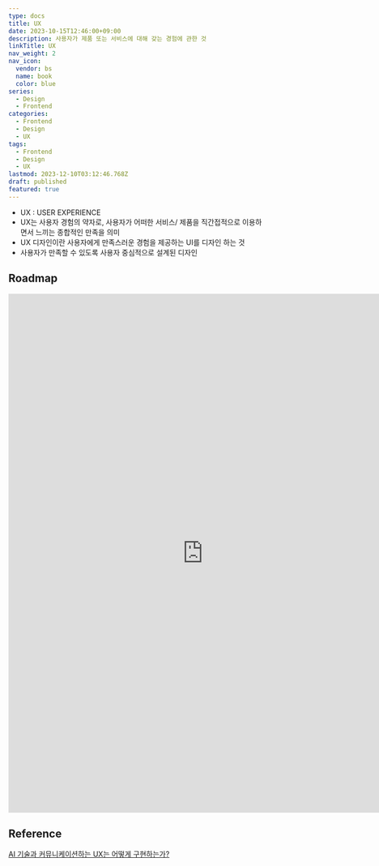```yaml
---
type: docs
title: UX
date: 2023-10-15T12:46:00+09:00
description: 사용자가 제품 또는 서비스에 대해 갖는 경험에 관한 것
linkTitle: UX
nav_weight: 2
nav_icon:
  vendor: bs
  name: book
  color: blue
series:
  - Design
  - Frontend
categories:
  - Frontend
  - Design
  - UX
tags:
  - Frontend
  - Design
  - UX
lastmod: 2023-12-10T03:12:46.768Z
draft: published
featured: true
---
```


- UX : USER EXPERIENCE
- UX는 사용자 경험의 약자로, 사용자가 어떠한 서비스/ 제품을 직간접적으로 이용하면서 느끼는 종합적인 만족을 의미
- UX 디자인이란 사용자에게 만족스러운 경험을 제공하는 UI를 디자인 하는 것
- 사용자가 만족할 수 있도록 사용자 중심적으로 설계된 디자인

## Roadmap

<p align="center">
<iframe width="768" height="1024" src="https://roadmap.sh/ux-design?s=652b754df43a58c923ce9d26" frameborder="0" allow="accelerometer; autoplay; encrypted-media; gyroscope; picture-in-picture" allowfullscreen></iframe>
</p>

## Reference

[AI 기술과 커뮤니케이션하는 UX는 어떻게 구현하는가?](https://yozm.wishket.com/magazine/detail/941/)
